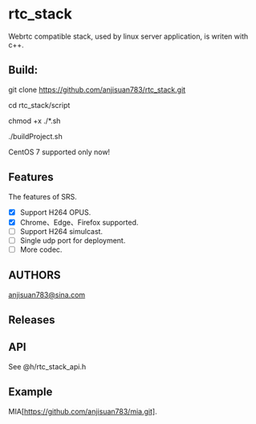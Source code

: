 # rtc_stack

Webrtc compatible stack, used by linux server application, is writen with c++.

## Build:

git clone https://github.com/anjisuan783/rtc_stack.git

cd rtc_stack/script

chmod +x ./*.sh

./buildProject.sh

CentOS 7 supported only now!

## Features

The features of SRS.

- [x] Support H264 OPUS.
- [x] Chrome、Edge、Firefox supported.
- [ ] Support H264 simulcast.
- [ ] Single udp port for deployment.
- [ ] More codec.

## AUTHORS

anjisuan783@sina.com

## Releases

## API

See @h/rtc_stack_api.h

## Example

MIA[https://github.com/anjisuan783/mia.git]. 
